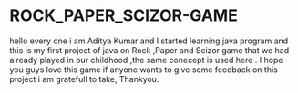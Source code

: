 # ROCK_PAPER_SCIZOR-GAME
hello every one i am Aditya Kumar and I started learning java program and this is my first project of java on Rock ,Paper and Scizor game that we had already played in our childhood ,the same conecept is used here . I hope you guys love this game if anyone wants to give some feedback on this project i am gratefull to take, Thankyou.
